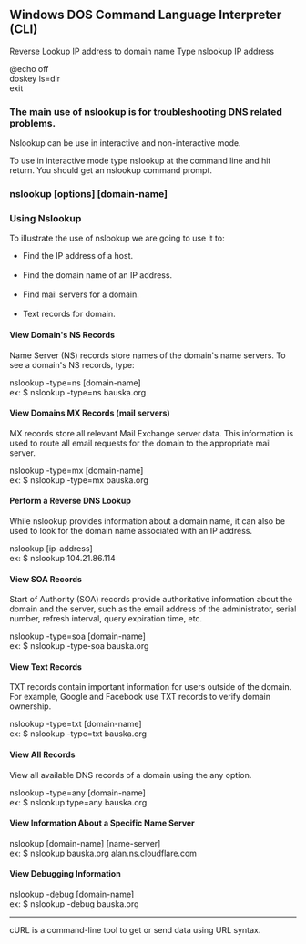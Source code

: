 <h2>Windows DOS Command Language Interpreter (CLI)</h2>
<p>
Reverse Lookup IP address to domain name
Type nslookup IP address<br>
</p>
@echo off<br>
doskey ls=dir<br>
exit

<h3>The main use of nslookup is for troubleshooting DNS related problems.</h3>

Nslookup can be use in interactive and non-interactive mode.

To use in interactive mode type nslookup at the command line and hit return.
You should get an nslookup command prompt.

<h3>nslookup [options] [domain-name]</h3>

<h3>Using Nslookup</h3>
To illustrate the use of nslookup we are going to use it to:
<ul>
  <li>Find the IP address of a host.</li><br>
  <li>Find the domain name of an IP address.</li><br>
  <li>Find mail servers for a domain.</li><br>
  <li>Text records for domain.</li>
</ul>

<h4>View Domain's NS Records</h4>
<p>Name Server (NS) records store names of the domain's name servers. To see a domain's NS records, type:</p>
nslookup -type=ns [domain-name]<br>
ex: $ nslookup -type=ns bauska.org

<h4>View Domains MX Records (mail servers)</h4>
<p>MX records store all relevant Mail Exchange server data. This information is used to route all email requests for the domain to the appropriate mail server.</p>
nslookup -type=mx [domain-name]<br>
ex: $ nslookup -type=mx bauska.org

<h4>Perform a Reverse DNS Lookup</h4>
<p>While nslookup provides information about a domain name, it can also be used to look for the domain name associated with an IP address.</p>
nslookup [ip-address]<br>
ex: $ nslookup 104.21.86.114

<h4>View SOA Records</h4>
<p>Start of Authority (SOA) records provide authoritative information about the domain and the server, such as the email address of the administrator, serial number, refresh interval, query expiration time, etc.</p>
nslookup -type=soa [domain-name]<br>
ex: $ nslookup -type-soa bauska.org

<h4>View Text Records</h4>
<p>TXT records contain important information for users outside of the domain. For example, Google and Facebook use TXT records to verify domain ownership.</p>
nslookup -type=txt [domain-name]<br>
ex: $ nslookup -type=txt bauska.org

<h4>View All Records</h4>
<p>View all available DNS records of a domain using the any option.</p>
nslookup -type=any [domain-name]<br>
ex: $ nslookup type=any bauska.org

<h4>View Information About a Specific Name Server</h4>
nslookup [domain-name] [name-server]<br>
ex: $ nslookup bauska.org  alan.ns.cloudflare.com

<h4>View Debugging Information</h4>
nslookup -debug [domain-name]<br>
ex: $ nslookup -debug bauska.org

<hr>

cURL is a command-line tool to get or send data using URL syntax.

